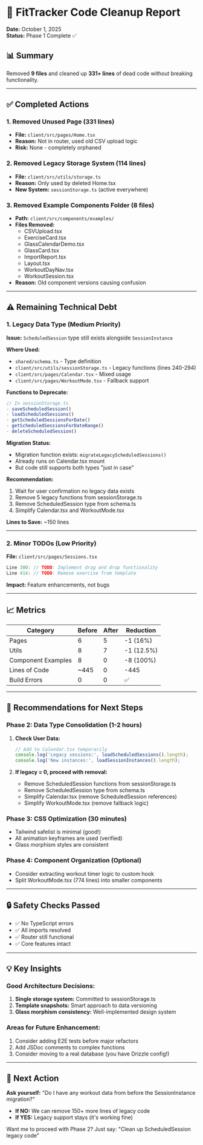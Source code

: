 # 🧹 FitTracker Code Cleanup Report
**Date:** October 1, 2025  
**Status:** Phase 1 Complete ✅

## 📊 Summary
Removed **9 files** and cleaned up **331+ lines** of dead code without breaking functionality.

---

## ✅ Completed Actions

### 1. Removed Unused Page (331 lines)
- **File:** `client/src/pages/Home.tsx`
- **Reason:** Not in router, used old CSV upload logic
- **Risk:** None - completely orphaned

### 2. Removed Legacy Storage System (114 lines)
- **File:** `client/src/utils/storage.ts`
- **Reason:** Only used by deleted Home.tsx
- **New System:** `sessionStorage.ts` (active everywhere)

### 3. Removed Example Components Folder (8 files)
- **Path:** `client/src/components/examples/`
- **Files Removed:**
  - CSVUpload.tsx
  - ExerciseCard.tsx
  - GlassCalendarDemo.tsx
  - GlassCard.tsx
  - ImportReport.tsx
  - Layout.tsx
  - WorkoutDayNav.tsx
  - WorkoutSession.tsx
- **Reason:** Old component versions causing confusion

---

## ⚠️ Remaining Technical Debt

### 1. Legacy Data Type (Medium Priority)
**Issue:** `ScheduledSession` type still exists alongside `SessionInstance`

**Where Used:**
- `shared/schema.ts` - Type definition
- `client/src/utils/sessionStorage.ts` - Legacy functions (lines 240-294)
- `client/src/pages/Calendar.tsx` - Mixed usage
- `client/src/pages/WorkoutMode.tsx` - Fallback support

**Functions to Deprecate:**
```typescript
// In sessionStorage.ts
- saveScheduledSession()
- loadScheduledSessions()
- getScheduledSessionsForDate()
- getScheduledSessionsForDateRange()
- deleteScheduledSession()
```

**Migration Status:**
- Migration function exists: `migrateLegacyScheduledSessions()`
- Already runs on Calendar.tsx mount
- But code still supports both types "just in case"

**Recommendation:**
1. Wait for user confirmation no legacy data exists
2. Remove 5 legacy functions from sessionStorage.ts
3. Remove ScheduledSession type from schema.ts
4. Simplify Calendar.tsx and WorkoutMode.tsx

**Lines to Save:** ~150 lines

---

### 2. Minor TODOs (Low Priority)
**File:** `client/src/pages/Sessions.tsx`

```typescript
Line 380: // TODO: Implement drag and drop functionality
Line 414: // TODO: Remove exercise from template
```

**Impact:** Feature enhancements, not bugs

---

## 📈 Metrics

| Category | Before | After | Reduction |
|----------|--------|-------|-----------|
| Pages | 6 | 5 | -1 (16%) |
| Utils | 8 | 7 | -1 (12.5%) |
| Component Examples | 8 | 0 | -8 (100%) |
| Lines of Code | ~445 | 0 | -445 |
| Build Errors | 0 | 0 | ✅ |

---

## 🎯 Recommendations for Next Steps

### Phase 2: Data Type Consolidation (1-2 hours)
1. **Check User Data:**
   ```typescript
   // Add to Calendar.tsx temporarily
   console.log('Legacy sessions:', loadScheduledSessions().length);
   console.log('New instances:', loadSessionInstances().length);
   ```

2. **If legacy = 0, proceed with removal:**
   - Remove ScheduledSession functions from sessionStorage.ts
   - Remove ScheduledSession type from schema.ts
   - Simplify Calendar.tsx (remove ScheduledSession references)
   - Simplify WorkoutMode.tsx (remove fallback logic)

### Phase 3: CSS Optimization (30 minutes)
- Tailwind safelist is minimal (good!)
- All animation keyframes are used (verified)
- Glass morphism styles are consistent

### Phase 4: Component Organization (Optional)
- Consider extracting workout timer logic to custom hook
- Split WorkoutMode.tsx (774 lines) into smaller components

---

## 🔒 Safety Checks Passed
- ✅ No TypeScript errors
- ✅ All imports resolved
- ✅ Router still functional
- ✅ Core features intact

---

## 💡 Key Insights

### Good Architecture Decisions:
1. **Single storage system:** Committed to sessionStorage.ts
2. **Template snapshots:** Smart approach to data versioning
3. **Glass morphism consistency:** Well-implemented design system

### Areas for Future Enhancement:
1. Consider adding E2E tests before major refactors
2. Add JSDoc comments to complex functions
3. Consider moving to a real database (you have Drizzle config!)

---

## 🚀 Next Action

**Ask yourself:** "Do I have any workout data from before the SessionInstance migration?"

- **If NO:** We can remove 150+ more lines of legacy code
- **If YES:** Legacy support stays (it's working fine)

Want me to proceed with Phase 2? Just say: "Clean up ScheduledSession legacy code"
